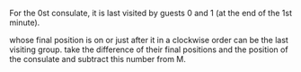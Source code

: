 For the 0st consulate, it is last visited by guests 0 and 1 (at the end of the 1st minute).


whose final position is on or just after it in a clockwise order can be the last visiting group. 
take the difference of their final positions and the position of the consulate and subtract this number from M.